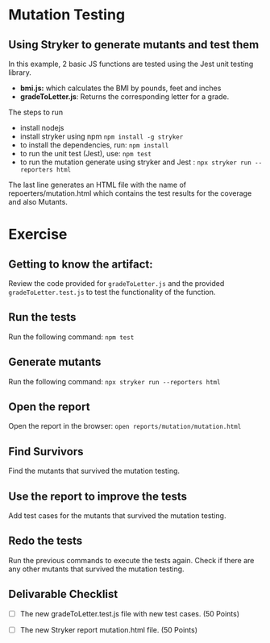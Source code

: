 # Mutation Testing
## Using Stryker to generate mutants and test them

In this example, 2 basic JS functions are tested using the Jest unit testing library.
- **bmi.js:** which calculates the BMI by pounds, feet and inches
- **gradeToLetter.js**: Returns the corresponding letter for a grade.

The steps to run
- install nodejs
- install stryker using npm ```npm install -g stryker```
- to install the dependencies, run: ```npm install ``` 
- to run the unit test (Jest), use: ```npm test```
- to run the mutation generate using stryker and Jest : ```npx stryker run --reporters html```

The last line generates an HTML file with the name of repoerters/mutation.html which contains the test results for the coverage and also Mutants.

# Exercise
## Getting to know the artifact:
Review the code provided for `gradeToLetter.js` and the  provided `gradeToLetter.test.js` to test the functionality of the function.
## Run the tests
Run the following command: 
    ```npm test```
## Generate mutants
Run the following command: ```npx stryker run --reporters html```
## Open the report
Open the report in the browser: ```open reports/mutation/mutation.html```

## Find Survivors
Find the mutants that survived the mutation testing.

## Use the report to improve the tests
Add test cases for the mutants that survived the mutation testing.

## Redo the tests
Run the previous commands to execute the tests again. Check if there are any other mutants that survived the mutation testing.

## Delivarable Checklist
- [ ] The new gradeToLetter.test.js file with new test cases. (50 Points)
- [ ] The new Stryker report mutation.html file. (50 Points)


